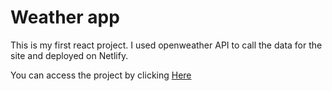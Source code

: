 # Weather app

This is my first react project. I used openweather API to call the data for the site and deployed on Netlify. 



You can access the project by clicking <a href="https://yellowbeardweatherapp.netlify.app/"> Here</a>
